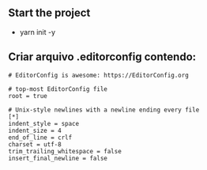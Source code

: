 ## Start the project

-   yarn init -y

## Criar arquivo .editorconfig contendo:

    # EditorConfig is awesome: https://EditorConfig.org

    # top-most EditorConfig file
    root = true

    # Unix-style newlines with a newline ending every file
    [*]
    indent_style = space
    indent_size = 4
    end_of_line = crlf
    charset = utf-8
    trim_trailing_whitespace = false
    insert_final_newline = false
